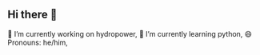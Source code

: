 ## Hi there 👋

🔭 I’m currently working on hydropower,
🌱 I’m currently learning python,
😄 Pronouns: he/him,

